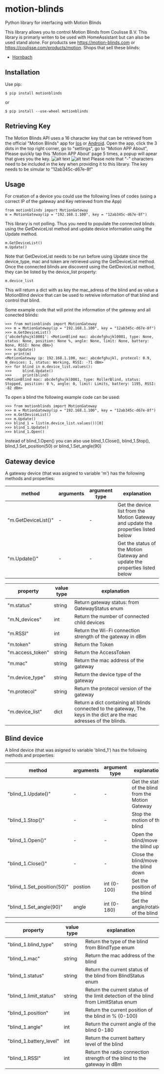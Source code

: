 # motion-blinds
Python library for interfacing with Motion Blinds

This library allows you to control Motion Blinds from Coulisse B.V.
This library is primarly writen to be used with HomeAssistant but can also be used stand alone.
For products see https://motion-blinds.com or https://coulisse.com/products/motion.
Shops that sell these blinds:
- [Hornbach](https://www.hornbach.nl/)

## Installation

Use pip:

```$ pip install motionblinds```

or 

```$ pip install --use-wheel motionblinds```
  
## Retrieving Key
The Motion Blinds API uses a 16 character key that can be retrieved from the official "Motion Blinds" app for [Ios](https://apps.apple.com/us/app/motion-blinds/id1437234324) or [Android](https://play.google.com/store/apps/details?id=com.coulisse.motion).
Open the app, click the 3 dots in the top right corner, go to "settings", go to "Motion APP About", Please quickly tap this ‘Motion APP About’ page 5 times, a popup will apear that gives you the key.
![alt text](https://raw.githubusercontent.com/starkillerOG/motion-blinds/master/pictures/Motion_App__get_key_1.jpg)
![alt text](https://raw.githubusercontent.com/starkillerOG/motion-blinds/master/pictures/Motion_App__get_key_2.jpg)
Please note that "-" characters need to be included in the key when providing it to this library.
The key needs to be simular to "12ab345c-d67e-8f"

## Usage

For creation of a device you could use the following lines of codes (using a correct IP of the gateway and Key retrieved from the App)
```
from motionblinds import MotionGateway
m = MotionGateway(ip = "192.168.1.100", key = "12ab345c-d67e-8f")
```
This library is not polling. Thus you need to populate the connected blinds using the GetDeviceList method and update device information using the Update method.
```
m.GetDeviceList()
m.Update()
```
Note that GetDeviceList needs to be run before using Update since the device_type, mac and token are retrieved using the GetDeviceList method.
Once the connected blinds are discoverd using the GetDeviceList method, they can be listed by the device_list property:
```
m.device_list
```
This will return a dict with as key the mac_adress of the blind and as value a MotionBlind device that can be used to retreive information of that blind and control that blind.

Some example code that will print the information of the gateway and all conected blinds:
```
>>> from motionblinds import MotionGateway
>>> m = MotionGateway(ip = "192.168.1.100", key = "12ab345c-d67e-8f")
>>> m.GetDeviceList()
{'abcdefghujkl0001': <MotionBlind mac: abcdefghujkl0001, type: None, status: None, position: None %, angle: None, limit: None, battery: None, RSSI: None dBm>}
>>> m.Update()
>>> print(m)
<MotionGateway ip: 192.168.1.100, mac: abcdefghujkl, protecol: 0.9, N_devices: 1, status: Working, RSSI: -71 dBm>
>>> for blind in m.device_list.values():
>>>     blind.Update()
>>>     print(blind)
<MotionBlind mac: abcdefghujkl0001, type: RollerBlind, status: Stopped, position: 0 %, angle: 0, limit: Limits, battery: 1195, RSSI: -82 dBm>
```

To open a blind the following example code can be used:
```
>>> from motionblinds import MotionGateway
>>> m = MotionGateway(ip = "192.168.1.100", key = "12ab345c-d67e-8f")
>>> m.GetDeviceList()
>>> m.Update()
>>> blind_1 = list(m.device_list.values())[0]
>>> blind_1.Update()
>>> blind_1.Open()
```
Instead of blind_1.Open() you can also use blind_1.Close(), blind_1.Stop(), blind_1.Set_position(50) or blind_1.Set_angle(90)

## Gateway device
A gateway device (that was asigned to variable 'm') has the following methods and properties:

| method              | arguments | argument type | explanation                                                                        |
| ------------------- | --------- | ------------- | ---------------------------------------------------------------------------------- |
| "m.GetDeviceList()" | -         | -             | Get the device list from the Motion Gateway and update the properties listed below |
| "m.Update()"        | -         | -             | Get the status of the Motion Gateway and update the properties listed below        |

| property         | value type | explanation                                         |
| ---------------- | ---------- | --------------------------------------------------- |
| "m.status"       | string     | Return gateway status: from GatewayStatus enum      |
| "m.N_devices"    | int        | Return the number of connected child devices        |
| "m.RSSI"         | int        | Return the Wi-Fi connection strength of the gateway in dBm |
| "m.token"        | string     | Return the Token |
| "m.access_token" | string     | Return the AccessToken |
| "m.mac"          | string     | Return the mac address of the gateway |
| "m.device_type"  | string     | Return the device type of the gateway |
| "m.protecol"     | string     | Return the protecol version of the gateway |
| "m.device_list"  | dict       | Return a dict containing all blinds connected to the gateway, The keys in the dict are the mac adresses of the blinds. |

## Blind device
A blind device (that was asigned to variable 'blind_1') has the following methods and properties:

| method                     | arguments | argument type | explanation                                         |
| -------------------------- | --------- | ------------- | --------------------------------------------------- |
| "blind_1.Update()"         | -         | -             | Get the status of the blind from the Motion Gateway |
| "blind_1.Stop()"           | -         | -             | Stop the motion of the blind                        |
| "blind_1.Open()"           | -         | -             | Open the blind/move the blind up                    |
| "blind_1.Close()"          | -         | -             | Close the blind/move the blind down                 |
| "blind_1.Set_position(50)" | postion   | int (0-100)   | Set the position of the blind                       |
| "blind_1.Set_angle(90)"    | angle     | int (0-180)   | Set the angle/rotation of the blind                 |

| property                | value type | explanation                                                                         |
| ----------------------- | ---------- | ----------------------------------------------------------------------------------- |
| "blind_1.blind_type"    | string     | Return the type of the blind from BlindType enum                                    |
| "blind_1.mac"           | string     | Return the mac address of the blind                                                 |
| "blind_1.status"        | string     | Return the current status of the blind from BlindStatus enum                        |
| "blind_1.limit_status"  | string     | Return the current status of the limit detection of the blind from LimitStatus enum |
| "blind_1.position"      | int        | Return the current position of the blind in % (0-100)                               |
| "blind_1.angle"         | int        | Return the current angle of the blind 0-180                                         |
| "blind_1.battery_level" | int        | Return the current battery level of the blind                                       |
| "blind_1.RSSI"          | int        | Return the radio connection strength of the blind to the gateway in dBm             |
